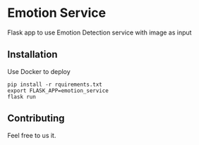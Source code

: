 # Emotion Service
Flask app to use Emotion Detection service with image as input

## Installation
Use Docker to deploy

```
pip install -r rquirements.txt
export FLASK_APP=emotion_service
flask run
```

## Contributing
Feel free to us it.